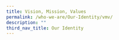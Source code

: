 ```yaml
---
title: Vision, Mission, Values
permalink: /who-we-are/Our-Identity/vmv/
description: ""
third_nav_title: Our Identity
---
```

